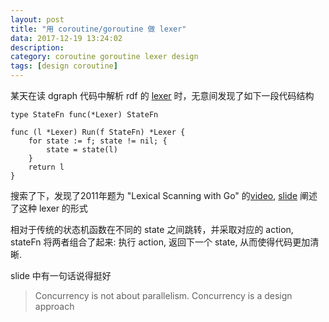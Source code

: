 ```yaml
---
layout: post
title: "用 coroutine/goroutine 做 lexer"
data: 2017-12-19 13:24:02
description: 
category: coroutine goroutine lexer design
tags: [design coroutine]
---
```


某天在读 dgraph 代码中解析 rdf 的 [lexer][3] 时，无意间发现了如下一段代码结构

```
type StateFn func(*Lexer) StateFn

func (l *Lexer) Run(f StateFn) *Lexer {
	for state := f; state != nil; {
		state = state(l)
	}
	return l
}
```

搜索了下，发现了2011年题为 "Lexical Scanning with Go" 的[video][1], [slide][2] 阐述了这种 lexer 的形式

相对于传统的状态机函数在不同的 state 之间跳转，并采取对应的 action, stateFn
将两者组合了起来: 执行 action, 返回下一个 state, 从而使得代码更加清晰.

slide 中有一句话说得挺好

> Concurrency is not about parallelism.
> Concurrency is a design approach


[1]: http://www.youtube.com/watch?v=HxaD_trXwRE "Lexical Scanning with Go [video]"
[2]: https://talks.golang.org/2011/lex.slide#1 "Lexical Scanning with Go [slide]"
[3]: https://github.com/dgraph-io/dgraph/blob/master/lex/lexer.go "dgraph lexer"
